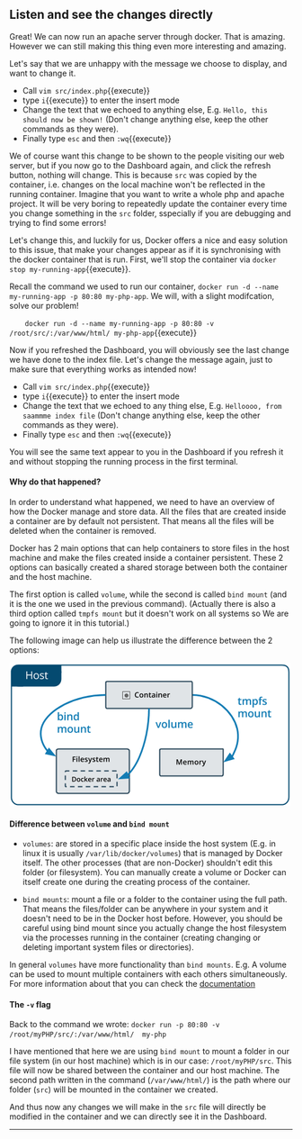 ## Listen and see the changes directly

Great! We can now run an apache server through docker. That is amazing. However we can still making this thing even more interesting and amazing.

Let's say that we are unhappy with the message we choose to display, and want to change it. 
- Call `vim src/index.php`{{execute}}
- type `i`{{execute}} to enter the insert mode
- Change the text that we echoed to anything else, E.g. `Hello, this should now be shown!` (Don't change anything else, keep the other commands as they were).
- Finally type `esc` and then `:wq`{{execute}}


We of course want this change to be shown to the people visiting our web server, but if you now go to the Dashboard again, and click the refresh button, nothing will change. This is because `src` was copied by the container, i.e. changes on the local machine won't be reflected in the running container. Imagine that you want to write a whole php and apache project. It will be very boring to repeatedly update the container every time you change something in the `src` folder, sspecially if you are debugging and trying to find some errors! 

Let's change this, and luckily for us, Docker offers a nice and easy solution to this issue, that make your changes appear as if it is synchronising with the docker container that is run. First, we'll stop the container via `docker stop my-running-app`{{execute}}.

Recall the command we used to run our container, `docker run -d --name my-running-app -p 80:80 my-php-app`. We will, with a slight modifcation, solve our problem! 

&nbsp;&nbsp;&nbsp;&nbsp;&nbsp;&nbsp; `docker run -d --name my-running-app -p 80:80 -v /root/src/:/var/www/html/ my-php-app`{{execute}}

Now if you refreshed the Dashboard, you will obviously see the last change we have done to the index file. Let's change the message again, just to make sure that everything works as intended now!
- Call `vim src/index.php`{{execute}}
- type `i`{{execute}} to enter the insert mode
- Change the text that we echoed to any thing else, E.g. `Helloooo, from saammme index file` (Don't change anything else, keep the other commands as they were).
- Finally type `esc` and then `:wq`{{execute}}

You will see the same text appear to you in the Dashboard if you refresh it and without stopping the running process in the first terminal.

#### Why do that happened?

In order to understand what happened, we need to have an overview of how the Docker manage and store data.
All the files that are created inside a container are by default not persistent. That means all the files will be deleted when the container is removed.  

Docker has 2 main options that can help containers to store files in the host machine and make the files created inside a container persistent. These 2 options can basically created a shared storage between both the container and the host machine.

The first option is called `volume`, while the second is called `bind mount` (and it is the one we used in the previous command). (Actually there is also a third option called `tmpfs mount` but it doesn't work on all systems so We are going to ignore it in this tutorial.) 

The following image can help us illustrate the difference between the 2 options:

![types-of-mounts](./assets/types-of-mounts.png)

#### Difference between `volume` and `bind mount`

- `volumes`: are stored in a specific place inside the host system (E.g. in linux it is usually `/var/lib/docker/volumes`) that is managed by Docker itself. The other processes (that are non-Docker) shouldn't edit this folder (or filesystem).  You can manually create a volume or Docker can itself create one during the creating process of the container.

- `bind mounts`: mount a file or a folder to the container using the full path. That means the files/folder can be anywhere in your system and it doesn't need to be in the Docker host before. However, you should be careful using bind mount since you actually change the host filesystem via the processes running in the container (creating changing or deleting important system files or directories).

In general `volumes` have more functionality than `bind mounts`.
E.g. A volume can be used to mount multiple containers with each others simultaneously. For more information about that you can check the [documentation](https://docs.docker.com/storage/)


#### The `-v` flag
Back to the command we wrote:
`docker run -p 80:80 -v /root/myPHP/src/:/var/www/html/  my-php`

I have mentioned that here we are using `bind mount` to mount a folder in our file system (in our host machine) which is in our case: `/root/myPHP/src`. This file will now be shared between the container and our host machine. The second path written in the command (`/var/www/html/`) is the path where our folder (`src`) will be mounted in the container we created.

And thus now any changes we will make in the `src` file will directly be modified in the container and we can directly see it in the Dashboard.













-----------------------------
